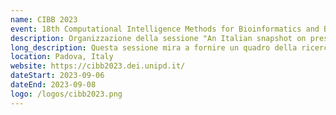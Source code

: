 ```yaml
---
name: CIBB 2023
event: 18th Computational Intelligence Methods for Bioinformatics and Biostatistics Conference
description: Organizzazione della sessione "An Italian snapshot on present and future informatics research in bioinformatics"
long_description: Questa sessione mira a fornire un quadro della ricerca attuale e delle prospettive future che gli istituti di ricerca italiani di Informatica, insieme ai loro partner, stanno conducendo nell'ambito della bioinformatica. Il laboratorio nazionale InfoLife del CINI (Consorzio Interuniversitario Nazionale di Informatica) promuove iniziative di networking tra ricercatori con un background informatico che svolgono ricerche rilevanti in bioinformatica e in argomenti correlati, collaborando anche con partner internazionali. L'Italia rappresenta una risorsa e un partner importante nel fornire approcci computazionali per ogni aspetto del campo bioinformatico, dallo sviluppo di algoritmi specializzati di base e strutture dati all'implementazione di analisi dei dati ad alto livello e strumenti di visualizzazione. Questa sessione speciale si propone di essere un'opportunità per i ricercatori italiani e i loro partner di presentare le attuali direzioni di ricerca e le prospettive future, e per altri scienziati di entrare in contatto con questa comunità.
location: Padova, Italy
website: https://cibb2023.dei.unipd.it/
dateStart: 2023-09-06
dateEnd: 2023-09-08
logo: /logos/cibb2023.png
---
```

